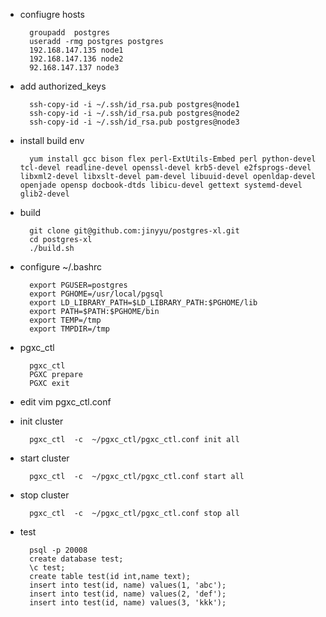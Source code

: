 
- confiugre hosts

        groupadd  postgres
        useradd -rmg postgres postgres
        192.168.147.135 node1
        192.168.147.136 node2
        92.168.147.137 node3

- add authorized_keys

        ssh-copy-id -i ~/.ssh/id_rsa.pub postgres@node1
        ssh-copy-id -i ~/.ssh/id_rsa.pub postgres@node2
        ssh-copy-id -i ~/.ssh/id_rsa.pub postgres@node3

- install build env

        yum install gcc bison flex perl-ExtUtils-Embed perl python-devel tcl-devel readline-devel openssl-devel krb5-devel e2fsprogs-devel libxml2-devel libxslt-devel pam-devel libuuid-devel openldap-devel openjade opensp docbook-dtds libicu-devel gettext systemd-devel glib2-devel

- build

        git clone git@github.com:jinyyu/postgres-xl.git
        cd postgres-xl
        ./build.sh

- configure  ~/.bashrc

        export PGUSER=postgres
        export PGHOME=/usr/local/pgsql
        export LD_LIBRARY_PATH=$LD_LIBRARY_PATH:$PGHOME/lib
        export PATH=$PATH:$PGHOME/bin
        export TEMP=/tmp
        export TMPDIR=/tmp

- pgxc_ctl 

        pgxc_ctl
        PGXC prepare 
        PGXC exit

- edit vim pgxc_ctl.conf

- init cluster

        pgxc_ctl  -c  ~/pgxc_ctl/pgxc_ctl.conf init all

- start cluster

        pgxc_ctl  -c  ~/pgxc_ctl/pgxc_ctl.conf start all

- stop cluster

        pgxc_ctl  -c  ~/pgxc_ctl/pgxc_ctl.conf stop all


- test 

        psql -p 20008
        create database test;
        \c test;
        create table test(id int,name text);
        insert into test(id, name) values(1, 'abc');
        insert into test(id, name) values(2, 'def');
        insert into test(id, name) values(3, 'kkk');
